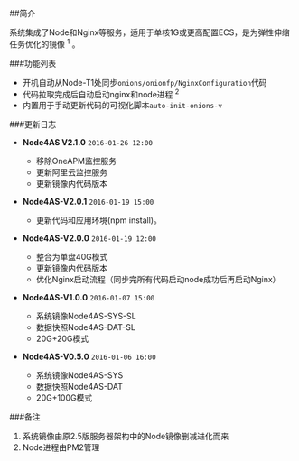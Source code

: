 ##简介

系统集成了Node和Nginx等服务，适用于单核1G或更高配置ECS，是为弹性伸缩任务优化的镜像 <sup>1</sup> 。

###功能列表

- 开机自动从Node-T1处同步`onions/onionfp/NginxConfiguration`代码
- 代码拉取完成后自动启动nginx和node进程  <sup>2</sup>
- 内置用于手动更新代码的可视化脚本`auto-init-onions-v`

###更新日志

+ **Node4AS V2.1.0**   `2016-01-26 12:00`

  + 移除OneAPM监控服务
  + 更新阿里云监控服务
  + 更新镜像内代码版本

+ **Node4AS-V2.0.1**   `2016-01-19 15:00`

  + 更新代码和应用环境(npm install)。

+ **Node4AS-V2.0.0**   `2016-01-19 12:00`

  + 整合为单盘40G模式
  + 更新镜像内代码版本
  + 优化Nginx启动流程（同步完所有代码启动node成功后再启动Nginx）

+ **Node4AS-V1.0.0**   `2016-01-07 15:00`

  + 系统镜像Node4AS-SYS-SL
  + 数据快照Node4AS-DAT-SL
  + 20G+20G模式

+ **Node4AS-V0.5.0**   `2016-01-06 16:00`

  + 系统镜像Node4AS-SYS
  + 数据快照Node4AS-DAT
  + 20G+100G模式

###备注

  1. 系统镜像由原2.5版服务器架构中的Node镜像删减进化而来
  2. Node进程由PM2管理
